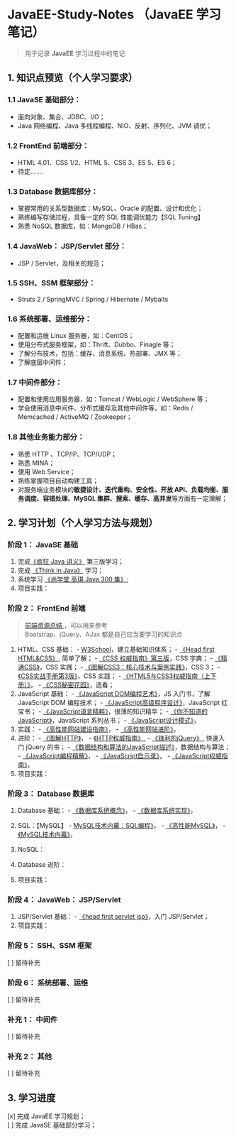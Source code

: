 # JavaEE-Study-Notes （JavaEE 学习笔记）
> 用于记录 **JavaEE** 学习过程中的笔记

## 1. 知识点预览（个人学习要求）

### 1.1 JavaSE 基础部分：
  - 面向对象、集合、JDBC、I/O；
  - Java 网络编程、Java 多线程编程、NIO、反射、序列化、JVM 调优；

### 1.2 FrontEnd 前端部分：
  - HTML 4.01、CSS 1/2、HTML 5、CSS 3、ES 5、ES 6；
  - 待定... ...

### 1.3 Database 数据库部分：
  - 掌握常用的关系型数据库：MySQL、Oracle 的配置、设计和优化；
  - 熟练编写存储过程，具备一定的 SQL 性能调优能力【SQL Tuning】
  - 熟悉 NoSQL 数据库，如：MongoDB / HBas；
  
### 1.4 JavaWeb： JSP/Servlet 部分：
  - JSP / Servlet，及相关的规范；
  
### 1.5 SSH、SSM 框架部分：
  - Struts 2 / SpringMVC / Spring / Hibernate / Mybaits

### 1.6 系统部署、运维部分：
  - 配置和运维 Linux 服务器，如：CentOS；
  - 使用分布式服务框架，如：Thrift、Dubbo、Finagle 等；
  - 了解分布技术，包括：缓存、消息系统、热部署、JMX 等；
  - 了解底层中间件；
  
### 1.7 中间件部分：
  - 配置和使用应用服务器，如：Tomcat / WebLogic / WebSphere 等；
  - 学会使用消息中间件、分布式缓存及其他中间件等，如：Redis / Memcached / ActiveMQ / Zookeeper；
  
### 1.8 其他业务能力部分：
  - 熟悉 HTTP 、TCP/IP、TCP/UDP；
  - 熟悉 MINA；
  - 使用 Web Service；
  - 熟练掌握项目自动构建工具；
  - 对服务端业务模块的**敏捷设计、迭代重构、安全性、开放 API、负载均衡、服务调度、容错处理、MySQL 集群、搜索、缓存、高并发**等方面有一定理解；

## 2. 学习计划（个人学习方法与规划）

### 阶段 1： JavaSE 基础
  1. 完成[《疯狂 Java 讲义》](https://pan.baidu.com/s/1o8c9Oqm) 第三版学习；
  2. 完成 [《Think in Java》](https://www.gitbook.com/book/quanke/think-in-java/details) 学习；
  3. 系统学习 [《尚学堂 高琪 Java 300 集》]();
  4. 项目实践：
  

### 阶段 2： FrontEnd 前端
> [ 前端资源总结 ](http://cnodejs.org/topic/56ef3edd532839c33a99d00e)，可以用来参考  
> Bootstrap、jQuery、AJax 都是自己应当要学习的知识点
  1. HTML、CSS 基础：
    - [W3School](http://w3school.com.cn/index.html)，建立基础知识体系；
    - [《Head first HTML&CSS》](), 简单了解；
    - [《CSS 权威指南》第三版]()，CSS 字典；
    - [《精通CSS》]()，CSS 实践；
    - [《图解CSS3：核心技术与案例实践》]()，CSS 3；
    - [《CSS实战手册第3版》]()，CSS 实践；
    - [《HTML5与CSS3权威指南（上下册）》]()，
    - [《CSS秘密花园》]()，选看；
  2. JavaScript 基础：
    - [《JavaScript DOM编程艺术》]()，JS 入门书，了解 JavaScript DOM 编程技术；
    - [《JavaScript高级程序设计》]()，JavaScript 红宝书；
    - [《JavaScript语言精粹》]()，很薄的知识精华；
    - [《你不知道的JavaScript》]()，JavaScript 系列丛书；
    - [《JavaScript设计模式》]()，
  3. 实践：
    - [《高性能网站建设指南》]()，
    - [《高性能网站进阶》]()，
  4. 进阶：
    - [《图解HTTP》]()，
    - [《HTTP权威指南》](), 
    - [《锋利的jQuery》](), 快速入门 jQuery 的书；
    - [《数据结构和算法的JavaScript描述》]()，数据结构与算法；
    - [《JavaScript编程精解》]()，
    - [《JavaScript启示录》]()，
    - [《JavaScript权威指南》]()，
  5. 项目实践：
  

### 阶段 3： Database 数据库
  1. Database 基础：
    - [《数据库系统概念》]()，
    - [《数据库系统实现》]()，
  2. SQL：【MySQL】
    - [MySQL技术内幕：SQL编程》]()，
    - [《高性能MySQL》]()，
    - [《MySQL技术内幕》]()，
  3. NoSQL：
  
  4. Database 进阶：
  
  5. 项目实践：
  
  
  
### 阶段 4： JavaWeb： JSP/Servlet 
  1. JSP/Servlet 基础：
    - [《head first servlet jsp》]()，入门 JSP/Servlet；
  2. 项目实践：
  
### 阶段 5： SSH、SSM 框架
  [ ] 留待补充

### 阶段 6： 系统部署、运维
  [ ] 留待补充
  
### 补充 1： 中间件
  [ ] 留待补充
  
### 补充 2： 其他
  [ ] 留待补充

## 3. 学习进度
  [x] 完成 JavaEE 学习规划；  
  [ ] 完成 JavaSE 基础部分学习；  

